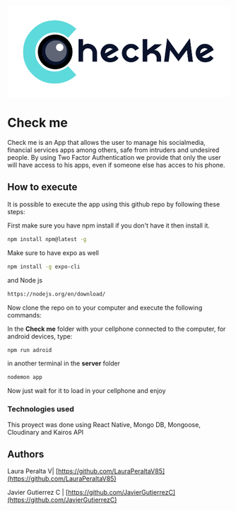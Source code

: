 ![Checkme](https://github.com/LauraPeraltaV85/Check_Me/blob/master/assets/logo_horizontal_blanco.jpg?raw=true)

# Check me


Check me is an App that allows the user to manage his socialmedia, financial services apps among others, safe from intruders and undesired people. By using Two Factor Authentication we provide that only the user will have access to his apps, even if someone else has acces to his phone. 

## How to execute

It is possible to execute the app using this github repo by following these steps:

First make sure you have npm install if you don't have it then install it.
```sh
npm install npm@latest -g
```
Make sure to have expo as well
```sh
npm install -g expo-cli
```
and Node js
```sh
https://nodejs.org/en/download/
```
Now clone the repo on to your computer and execute the following commands:

In the **Check me** folder
with your cellphone connected to the computer, for android devices, type:
```sh
npm run adroid 
```
in another terminal in the **server** folder
```sh
nodemon app
```
Now just wait for it to load in your cellphone and enjoy

### Technologies used

This proyect was done using React Native, Mongo DB, Mongoose, Cloudinary and Kairos API


## Authors

Laura Peralta V| [https://github.com/LauraPeraltaV85](https://github.com/LauraPeraltaV85)

Javier Gutierrez C  | [https://github.com/JavierGutierrezC](https://github.com/JavierGutierrezC)
